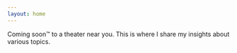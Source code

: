 ```yaml
---
layout: home
---
```


Coming soon™ to a theater near you. This is where I share my insights about various topics.
